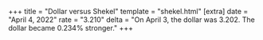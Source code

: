 +++
title = "Dollar versus Shekel"
template = "shekel.html"
[extra]
date = "April  4, 2022"
rate = "3.210"
delta = "On April  3, the dollar was 3.202. The dollar became 0.234% stronger."
+++
